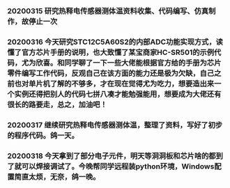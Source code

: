 ### 20200315 研究热释电传感器测体温资料收集、代码编写、仿真制作，故停止一次
### 20200316 今天研究STC12C5A60S2的内部ADC功能实现方式，读懂了官方芯片手册的说明，也大致懂了某宝商家HC-SR501的示例代码，尤为欣喜。和同学聊了一下一些大佬能根据官方给的手册为芯片零件编写工作代码，反观自己在该方面的能力还是极为欠缺，自己之前也对单片机了解的不够多，才在现在觉得尤为吃力，想要造出来一个实例还得把别人的代码七拼八凑才能勉强能用，想要成为大佬还有很长的路要走，总之，加油吧！
### 20200317 继续研究热释电传感器测体温，整理了资料，写好了初步的程序代码。鸽一天。
### 20200318 今天拿到了部分电子元件，明天等洞洞板和芯片啥的都到了就可以焊接调试了。今晚帮同学远程装python环境，Windows配置简直太烦，无奈，鸽一晚。


